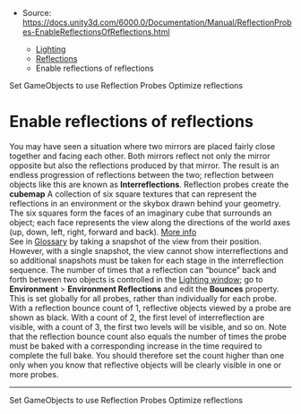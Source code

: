 * Source: https://docs.unity3d.com/6000.0/Documentation/Manual/ReflectionProbes-EnableReflectionsOfReflections.html

  * [Lighting](https://docs.unity3d.com/6000.0/Documentation/Manual/LightingOverview.html)
  * [Reflections](https://docs.unity3d.com/6000.0/Documentation/Manual/reflections-landing.html)
  * Enable reflections of reflections


[](https://docs.unity3d.com/6000.0/Documentation/Manual/ReflectionProbes-set-gameobjects-use.html)
Set GameObjects to use Reflection Probes
[](https://docs.unity3d.com/6000.0/Documentation/Manual/RefProbePerformance.html)
Optimize reflections
# Enable reflections of reflections
You may have seen a situation where two mirrors are placed fairly close together and facing each other. Both mirrors reflect not only the mirror opposite but also the reflections produced by that mirror. The result is an endless progression of reflections between the two; reflection between objects like this are known as **Interreflections**.
Reflection probes create the **cubemap** A collection of six square textures that can represent the reflections in an environment or the skybox drawn behind your geometry. The six squares form the faces of an imaginary cube that surrounds an object; each face represents the view along the directions of the world axes (up, down, left, right, forward and back). [More info](https://docs.unity3d.com/6000.0/Documentation/Manual/class-Cubemap-landing.html)  
See in [Glossary](https://docs.unity3d.com/6000.0/Documentation/Manual/Glossary.html#Cubemap) by taking a snapshot of the view from their position. However, with a single snapshot, the view cannot show interreflections and so additional snapshots must be taken for each stage in the interreflection sequence.
The number of times that a reflection can “bounce” back and forth between two objects is controlled in the [Lighting window](https://docs.unity3d.com/6000.0/Documentation/Manual/lighting-window.html); go to **Environment** > **Environment Reflections** and edit the **Bounces** property. This is set globally for all probes, rather than individually for each probe. With a reflection bounce count of 1, reflective objects viewed by a probe are shown as black. With a count of 2, the first level of interreflection are visible, with a count of 3, the first two levels will be visible, and so on. 
Note that the reflection bounce count also equals the number of times the probe must be baked with a corresponding increase in the time required to complete the full bake. You should therefore set the count higher than one only when you know that reflective objects will be clearly visible in one or more probes.
* * *
[](https://docs.unity3d.com/6000.0/Documentation/Manual/ReflectionProbes-set-gameobjects-use.html)
Set GameObjects to use Reflection Probes
[](https://docs.unity3d.com/6000.0/Documentation/Manual/RefProbePerformance.html)
Optimize reflections
